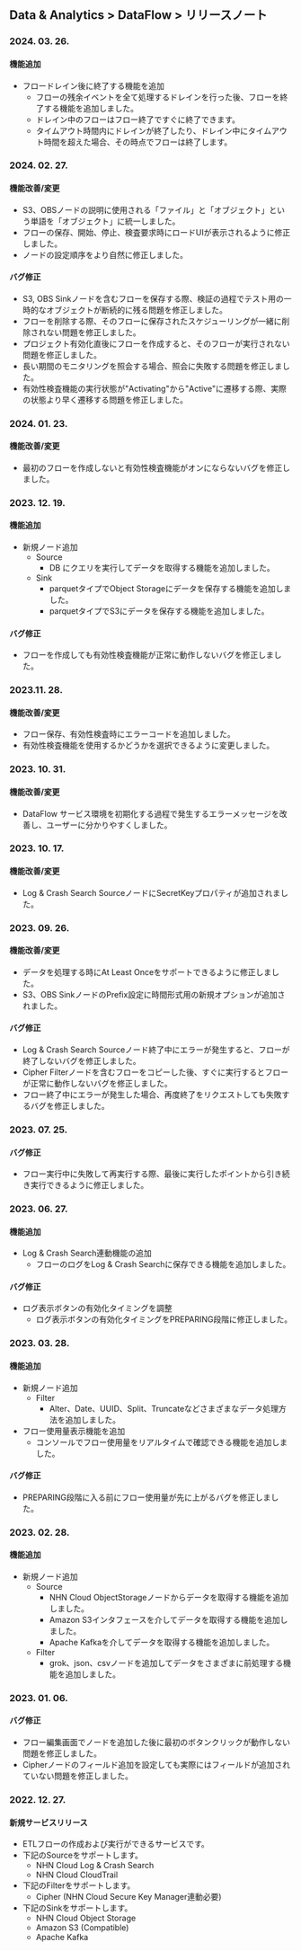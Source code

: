 ## Data & Analytics > DataFlow > リリースノート

### 2024. 03. 26.
#### 機能追加
* フロードレイン後に終了する機能を追加
    * フローの残余イベントを全て処理するドレインを行った後、フローを終了する機能を追加しました。
    * ドレイン中のフローはフロー終了ですぐに終了できます。
    * タイムアウト時間内にドレインが終了したり、ドレイン中にタイムアウト時間を超えた場合、その時点でフローは終了します。

### 2024. 02. 27.
#### 機能改善/変更
* S3、OBSノードの説明に使用される「ファイル」と「オブジェクト」という単語を「オブジェクト」に統一しました。
* フローの保存、開始、停止、検査要求時にロードUIが表示されるように修正しました。
* ノードの設定順序をより自然に修正しました。

#### バグ修正
* S3, OBS Sinkノードを含むフローを保存する際、検証の過程でテスト用の一時的なオブジェクトが断続的に残る問題を修正しました。
* フローを削除する際、そのフローに保存されたスケジューリングが一緒に削除されない問題を修正しました。
* プロジェクト有効化直後にフローを作成すると、そのフローが実行されない問題を修正しました。
* 長い期間のモニタリングを照会する場合、照会に失敗する問題を修正しました。
* 有効性検査機能の実行状態が"Activating"から"Active"に遷移する際、実際の状態より早く遷移する問題を修正しました。

### 2024. 01. 23.
#### 機能改善/変更
* 最初のフローを作成しないと有効性検査機能がオンにならないバグを修正しました。

### 2023. 12. 19.
#### 機能追加
* 新規ノード追加
    * Source
        * DB にクエリを実行してデータを取得する機能を追加しました。
    * Sink
        * parquetタイプでObject Storageにデータを保存する機能を追加しました。
        * parquetタイプでS3にデータを保存する機能を追加しました。

#### バグ修正
* フローを作成しても有効性検査機能が正常に動作しないバグを修正しました。

### 2023.11. 28.
#### 機能改善/変更
* フロー保存、有効性検査時にエラーコードを追加しました。
* 有効性検査機能を使用するかどうかを選択できるように変更しました。

### 2023. 10. 31.
#### 機能改善/変更
* DataFlow サービス環境を初期化する過程で発生するエラーメッセージを改善し、ユーザーに分かりやすくしました。

### 2023. 10. 17.
#### 機能改善/変更
* Log & Crash Search SourceノードにSecretKeyプロパティが追加されました。

### 2023. 09. 26.
#### 機能改善/変更
* データを処理する時にAt Least Onceをサポートできるように修正しました。
* S3、OBS SinkノードのPrefix設定に時間形式用の新規オプションが追加されました。

#### バグ修正
* Log & Crash Search Sourceノード終了中にエラーが発生すると、フローが終了しないバグを修正しました。
* Cipher Filterノードを含むフローをコピーした後、すぐに実行するとフローが正常に動作しないバグを修正しました。
* フロー終了中にエラーが発生した場合、再度終了をリクエストしても失敗するバグを修正しました。

### 2023. 07. 25.

#### バグ修正

* フロー実行中に失敗して再実行する際、最後に実行したポイントから引き続き実行できるように修正しました。

### 2023. 06. 27.
#### 機能追加
* Log & Crash Search連動機能の追加
  * フローのログをLog & Crash Searchに保存できる機能を追加しました。
#### バグ修正
* ログ表示ボタンの有効化タイミングを調整
  * ログ表示ボタンの有効化タイミングをPREPARING段階に修正しました。

### 2023. 03. 28.

#### 機能追加

* 新規ノード追加
    * Filter
        * Alter、Date、UUID、Split、Truncateなどさまざまなデータ処理方法を追加しました。
* フロー使用量表示機能を追加
    * コンソールでフロー使用量をリアルタイムで確認できる機能を追加しました。

#### バグ修正

* PREPARING段階に入る前にフロー使用量が先に上がるバグを修正しました。

### 2023. 02. 28.

#### 機能追加

* 新規ノード追加
    * Source
        * NHN Cloud ObjectStorageノードからデータを取得する機能を追加しました。
        * Amazon S3インタフェースを介してデータを取得する機能を追加しました。
        * Apache Kafkaを介してデータを取得する機能を追加しました。
    * Filter
        * grok、json、csvノードを追加してデータをさまざまに前処理する機能を追加しました。

### 2023. 01. 06.

#### バグ修正

* フロー編集画面でノードを追加した後に最初のボタンクリックが動作しない問題を修正しました。
* Cipherノードのフィールド追加を設定しても実際にはフィールドが追加されていない問題を修正しました。

### 2022. 12. 27.

#### 新規サービスリリース

* ETLフローの作成および実行ができるサービスです。
* 下記のSourceをサポートします。
    * NHN Cloud Log & Crash Search
    * NHN Cloud CloudTrail
* 下記のFilterをサポートします。
    * Cipher (NHN Cloud Secure Key Manager連動必要)
* 下記のSinkをサポートします。
    * NHN Cloud Object Storage
    * Amazon S3 (Compatible)
    * Apache Kafka
